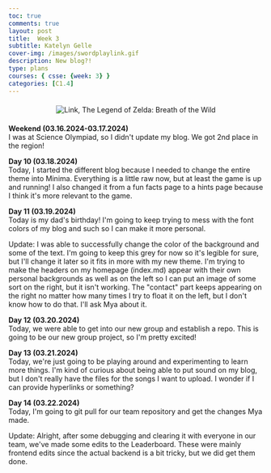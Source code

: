 ```yaml
---
toc: true
comments: true
layout: post
title:  Week 3
subtitle: Katelyn Gelle
cover-img: /images/swordplaylink.gif
description: New blog?!
type: plans
courses: { csse: {week: 3} }
categories: [C1.4]
---
```


<div style="text-align: center; margin-top: 20px; margin-bottom: 20px;">
  <img src="{{site.baseurl}}/images/anito/letsgogozelink.gif" alt="Link, The Legend of Zelda: Breath of the Wild" />
</div>  

**Weekend (03.16.2024-03.17.2024)**  
I was at Science Olympiad, so I didn't update my blog. We got 2nd place in the region!  

**Day 10 (03.18.2024)**  
Today, I started the different blog because I needed to change the entire theme into Minima. Everything is a little raw now, but at least the game is up and running! I also changed it from a fun facts page to a hints page because I think it's more relevant to the game.  

**Day 11 (03.19.2024)**  
Today is my dad's birthday! I'm going to keep trying to mess with the font colors of my blog and such so I can make it more personal.  

Update: I was able to successfully change the color of the background and some of the text. I'm going to keep this grey for now so it's legible for sure, but I'll change it later so it fits in more with my new theme. I'm trying to make the headers on my homepage (index.md) appear with their own personal backgrounds as well as on the left so I can put an image of some sort on the right, but it isn't working. The "contact" part keeps appearing on the right no matter how many times I try to float it on the left, but I don't know how to do that. I'll ask Mya about it.  

**Day 12 (03.20.2024)**  
Today, we were able to get into our new group and establish a repo. This is going to be our new group project, so I'm pretty excited!  

**Day 13 (03.21.2024)**  
Today, we're just going to be playing around and experimenting to learn more things. I'm kind of curious about being able to put sound on my blog, but I don't really have the files for the songs I want to upload. I wonder if I can provide hyperlinks or something?  

**Day 14 (03.22.2024)**  
Today, I'm going to git pull for our team repository and get the changes Mya made.  

Update: Alright, after some debugging and clearing it with everyone in our team, we've made some edits to the Leaderboard. These were mainly frontend edits since the actual backend is a bit tricky, but we did get them done. 